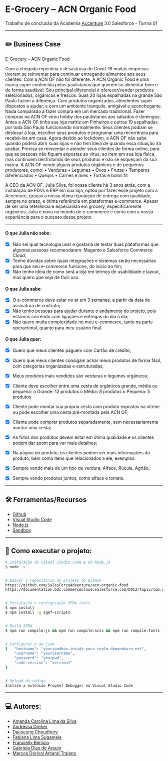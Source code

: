 # E-Grocery – ACN Organic Food
Trabalho de conclusão da Academia [Accenture](https://www.accenture.com/br-pt) 3.0 Salesforce - Turma 01



_____
## :pencil2: Business Case

E-Grocery – ACN Organic Food

Com a chegada repentina e desastrosa do Covid-19 muitas empresas tiveram se reinventar
para continuar entregando alimentos aos seus clientes.
Com a ACN OF não foi diferente.
A ACN Organic Food é uma marca super conhecida pelos paulistanos que querem se
alimentar bem e de forma saudável.
Seu principal diferencial é oferecer/vender produtos selecionados, orgânicos e frescos.
Suas 20 lojas espalhadas na grande São Paulo fazem a diferença. Com produtos
organizados, atendentes super dispostos a ajudar, e com um ambiente tranquilo, amigável e
aconchegante. Nada comparado a fazer compra em um mercado tradicional.
Fazer compras na ACN OF virou hobby dos paulistanos aos sábados e domingos.
Antes a ACN OF tinha sua loja matriz em Pinheiros e outras 19 espalhadas por toda São
Paulo funcionando normalmente. Seus clientes podiam se deslocar à loja, escolher seus
produtos e programar uma recorrência para recebê-los em casa.
Agora devido ao lockdown, a ACN OF não sabe quando poderá abrir suas lojas e não tem
ideia de quando essa situação irá acabar. Precisa se reinventar e atender seus clientes de
forma online, para que as pessoas não fiquem expostas ao vírus, ao irem em sua loja física,
mas continuem desfrutando de seus produtos e não se esqueçam da sua marca.
A ACN OF vende alguns produtos orgânicos e de pequenos produtores, como:
• Verduras
• Legumes
• Ovos
• Frutas
• Temperos diferenciados
• Queijos
• Carnes e aves
• Tortas e bolos fit

A CEO da ACN OF, Julia Silva, foi nossa cliente há 3 anos atrás, com a instalação de PDVs e
ERP em sua loja, optou por fazer esse projeto com a Accenture, graças a nossa ótima
reputação de entrega com qualidade, sempre no prazo, e ótima referência em plataformas
e-commerce.
Apesar de ser uma referência e especialista em grocery, especificamente orgânicos, Julia é
nova no mundo de e-commerce e conta com a nossa experiência para o sucesso desse
projeto


---



#### O que Julia não sabe:
- [x] Não sei qual tecnologia usar e gostaria de testar duas plataformas que algumas
pessoas recomendaram: Magento e Salesforce Commerce Cloud;
- [x] Tenho dúvidas sobre quais integrações e sistemas serão necessárias para que seu e-commerce funcione, do início ao fim;
- [X] Não tenho ideia de como será a loja em termos de usabilidade e layout, mas quero
que seja de fácil uso.
#### O que Julia sabe:
- [X] O e-commerce deve estar no ar em 3 semanas, a partir da data de assinatura de
contrato;
- [X] Não tenho pessoas para ajudar durante o andamento do projeto, pois estamos
correndo com ligações e entregas do dia a dia;
- [X] Não quero muita complexidade no meu e-commerce, tanto na parte operacional,
quanto para meu usuário final.
#### O que Julia quer:
- [X] Quero que meus clientes paguem com Cartão de crédito;
- [X] Quero que meus clientes consigam achar meus produtos de forma fácil, com
categorias organizadas e estruturadas;
- [X] Meus produtos mais vendidos são verduras e legumes orgânicos;
- [X] Cliente deve escolher entre uma cesta de orgânicos grande, média ou pequena:
o Grande: 12 produtos
o Média: 8 produtos
o Pequena: 5 produtos
- [X] Cliente pode montar sua própria cesta com produto expostos na vitrine ou pode
escolher uma cesta pré-montada pela ACN OF;
- [X] Cliente pode comprar produtos separadamente, sem necessariamente montar uma
cesta;
- [X] As fotos dos produtos devem estar em ótima qualidade e os clientes podem dar
zoom para ver mais detalhes;
- [X] Na página do produto, os clientes podem ver mais informações do produto, bem
como itens que relacionados a ele, exemplos:
- [X] Sempre vendo mais de um tipo de verdura: Alface, Rúcula, Agrião;
- [X] Sempre vendo produtos juntos, como alface e tomate.





---
## 🛠 Ferramentas/Recursos

* [Github](https://github.com/)
* [Visual Studio Code](https://code.visualstudio.com/)
* [Node.js](https://nodejs.org/en/download/)
* [Sandbox](https://help.salesforce.com/articleView?id=sf.deploy_sandboxes_parent.htm&type=5)




---

## 🚀 Como executar o projeto:




```bash
# Instalação do Visual Studio Code e do Node.js
$ node -v


# Baixar o repositório do projeto do GitHub
https://github.com/SalesForceAdventure/acn-organic-food
https://documentation.b2c.commercecloud.salesforce.com/DOC2/topic/com.demandware.dochelp/content/b2c_commerce/topics/sfra/b2c_sfra_setup.html


# Instalação e configuração SFRA tools
$ npm install
$ npm install -g sgmf-scripts


# Build SFRA
$ npm run compile:js && npm run compile:scss && npm run compile:fonts


# Configurar o dw.json
{   "hostname": "yoursandbox-inside-your-realm.demandware.net",
    "username": "yourusername",
    "password": "yourpwd",
    "code-version": "version1"
}


# Upload do código
Instale a extensão Prophet Debugger no Visual Studio Code


```
---

## 💻 Autores:

- [Amanda Carolina Lima da Silva](https://www.linkedin.com/in/amanda-silva-834b0b122/)
- [Andressa Dreher](https://www.linkedin.com/in/andressa-dreher/)
- [Daeseung Choudhury](https://www.linkedin.com/in/daeseung/)
- [Fabiana Lima Sugamele](https://www.linkedin.com/in/fabianalimasugamele/)
- [Francielly Benicio](https://www.linkedin.com/in/francielly-benicio-592756b2/)
- [Gabriela Dias de Araujo](https://www.linkedin.com/in/gabriela-dias-a-d/)
- [Marcos Dorival Amaral Trajano](https://www.linkedin.com/in/marcos-trajano-a0849164/)




